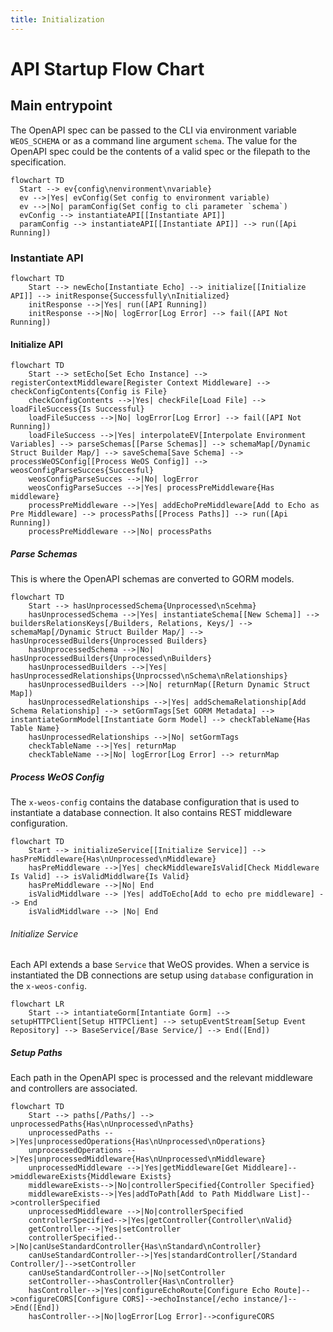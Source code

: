 ```yaml
---
title: Initialization
---
```


# API Startup Flow Chart

## Main entrypoint 

The OpenAPI spec can be passed to the CLI via environment variable `WEOS_SCHEMA` or as a command line argument `schema`. 
The value for the OpenAPI spec could be the contents of a valid spec or the filepath to the specification.

```mermaid
flowchart TD
  Start --> ev{config\nenvironment\nvariable}
  ev -->|Yes| evConfig(Set config to environment variable)
  ev -->|No| paramConfig(Set config to cli parameter `schema`)
  evConfig --> instantiateAPI[[Instantiate API]]
  paramConfig --> instantiateAPI[[Instantiate API]] --> run([Api Running])
```

### Instantiate API

```mermaid
flowchart TD
    Start --> newEcho[Instantiate Echo] --> initialize[[Initialize API]] --> initResponse{Successfully\nInitialized}
    initResponse -->|Yes| run([API Running])
    initResponse -->|No| logError[Log Error] --> fail([API Not Running])
```

#### Initialize API

```mermaid
flowchart TD
    Start --> setEcho[Set Echo Instance] --> registerContextMiddleware[Register Context Middleware] --> checkConfigContents{Config is File}
    checkConfigContents -->|Yes| checkFile[Load File] --> loadFileSuccess{Is Successful}
    loadFileSuccess -->|No| logError[Log Error] --> fail([API Not Running])
    loadFileSuccess -->|Yes| interpolateEV[Interpolate Environment Variables] --> parseSchemas[[Parse Schemas]] --> schemaMap[/Dynamic Struct Builder Map/] --> saveSchema[Save Schema] --> processWeOSConfig[[Process WeOS Config]] --> weosConfigParseSucces{Succesful}
    weosConfigParseSucces -->|No| logError
    weosConfigParseSucces -->|Yes| processPreMiddleware{Has middleware} 
    processPreMiddleware -->|Yes| addEchoPreMiddleware[Add to Echo as Pre Middleware] --> processPaths[[Process Paths]] --> run([Api Running])
    processPreMiddleware -->|No| processPaths
```

##### Parse Schemas
This is where the OpenAPI schemas are converted to GORM models.

```mermaid
flowchart TD
    Start --> hasUnprocessedSchema{Unprocessed\nScehma} 
    hasUnprocessedSchema -->|Yes| instantiateSchema[[New Schema]] --> buildersRelationsKeys[/Builders, Relations, Keys/] --> schemaMap[/Dynamic Struct Builder Map/] --> hasUnprocessedBuilders{Unprocessed Builders}
    hasUnprocessedSchema -->|No| hasUnprocessedBuilders{Unprocessed\nBuilders}
    hasUnprocessedBuilders -->|Yes| hasUnprocessedRelationships{Unprocssed\nSchema\nRelationships}
    hasUnprocessedBuilders -->|No| returnMap([Return Dynamic Struct Map])
    hasUnprocessedRelationships -->|Yes| addSchemaRelationship[Add Schema Relationship] --> setGormTags[Set GORM Metadata] --> instantiateGormModel[Instantiate Gorm Model] --> checkTableName{Has Table Name}
    hasUnprocessedRelationships -->|No| setGormTags
    checkTableName -->|Yes| returnMap
    checkTableName -->|No| logError[Log Error] --> returnMap
```

##### Process WeOS Config
The `x-weos-config` contains the database configuration that is used to instantiate a database connection. It also contains REST middleware configuration.

```mermaid
flowchart TD
    Start --> initializeService[[Initialize Service]] --> hasPreMiddleware{Has\nUnprocessed\nMiddleware}
    hasPreMiddleware -->|Yes| checkMiddlewareIsValid[Check Middleware Is Valid] --> isValidMiddlware{Is Valid}
    hasPreMiddleware -->|No| End
    isValidMiddlware --> |Yes| addToEcho[Add to echo pre middleware] --> End
    isValidMiddlware --> |No| End
```

###### Initialize Service
Each API extends a base `Service` that WeOS provides. When a service is instantiated the DB connections are setup using `database` configuration in the `x-weos-config`.

```mermaid
flowchart LR
    Start --> intantiateGorm[Intantiate Gorm] --> setupHTTPClient[Setup HTTPClient] --> setupEventStream[Setup Event Repository] --> BaseService[/Base Service/] --> End([End]) 
```

##### Setup Paths
Each path in the OpenAPI spec is processed and the relevant middleware and controllers are associated.

```mermaid
flowchart TD
    Start --> paths[/Paths/] --> unprocessedPaths{Has\nUnprocessed\nPaths}
    unprocessedPaths -->|Yes|unprocessedOperations{Has\nUnprocessed\nOperations}
    unprocessedOperations -->|Yes|unprocessedMiddleware{Has\nUnprocessed\nMiddleware}
    unprocessedMiddleware -->|Yes|getMiddleware[Get Middleare]-->middlewareExists{Middleware Exists}
    middlewareExists-->|No|controllerSpecified{Controller Specified}
    middlewareExists-->|Yes|addToPath[Add to Path Middlware List]-->controllerSpecified
    unprocessedMiddleware -->|No|controllerSpecified
    controllerSpecified-->|Yes|getController{Controller\nValid}
    getController-->|Yes|setController
    controllerSpecified-->|No|canUseStandardController{Has\nStandard\nController}
    canUseStandardController-->|Yes|standardController[/Standard Controller/]-->setController
    canUseStandardController-->|No|setController
    setController-->hasController{Has\nController}
    hasController-->|Yes|configureEchoRoute[Configure Echo Route]-->configureCORS[Configure CORS]-->echoInstance[/echo instance/]-->End([End])
    hasController-->|No|logError[Log Error]-->configureCORS
```
